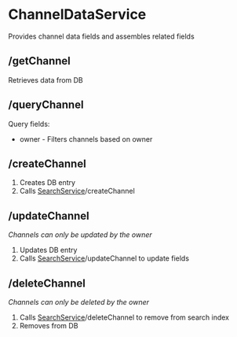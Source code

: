 # ChannelDataService

Provides channel data fields and assembles related fields

## /getChannel

Retrieves data from DB

## /queryChannel

Query fields:

-   owner - Filters channels based on owner

## /createChannel

1. Creates DB entry
2. Calls [SearchService](../SearchService/README.md)/createChannel

## /updateChannel

_Channels can only be updated by the owner_

1. Updates DB entry
2. Calls [SearchService](../SearchService/README.md)/updateChannel to update fields

## /deleteChannel

_Channels can only be deleted by the owner_

1. Calls [SearchService](../SearchService/README.md)/deleteChannel to remove from search index
2. Removes from DB
